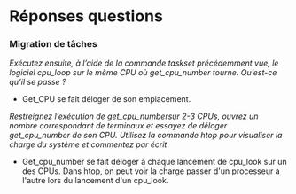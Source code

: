 # Réponses questions

### Migration de tâches
*Exécutez ensuite, à l’aide de la commande taskset précédemment vue, le logiciel cpu_loop sur le  même  CPU  où get_cpu_number tourne.  Qu’est-ce  qu’il  se  passe ?*
- Get_CPU se fait déloger de son emplacement.

*Restreignez  l’exécution  de get_cpu_numbersur 2-3 CPUs, ouvrez un nombre correspondant de terminaux et essayez de déloger get_cpu_number de son CPU. Utilisez la commande htop pour visualiser la charge du système et commentez par écrit*
- Get_cpu_number se fait déloger à chaque lancement de cpu_look sur un des CPUs. Dans htop, on peut voir la charge passer d'un processeur à l'autre lors du lancement d'un cpu_look.
